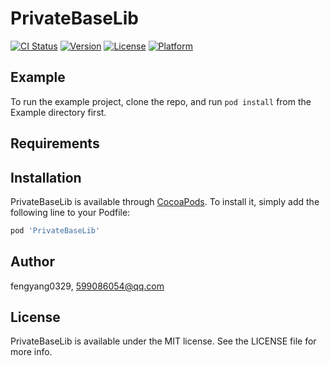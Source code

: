 # PrivateBaseLib

[![CI Status](https://img.shields.io/travis/fengyang0329/PrivateBaseLib.svg?style=flat)](https://travis-ci.org/fengyang0329/PrivateBaseLib)
[![Version](https://img.shields.io/cocoapods/v/PrivateBaseLib.svg?style=flat)](https://cocoapods.org/pods/PrivateBaseLib)
[![License](https://img.shields.io/cocoapods/l/PrivateBaseLib.svg?style=flat)](https://cocoapods.org/pods/PrivateBaseLib)
[![Platform](https://img.shields.io/cocoapods/p/PrivateBaseLib.svg?style=flat)](https://cocoapods.org/pods/PrivateBaseLib)

## Example

To run the example project, clone the repo, and run `pod install` from the Example directory first.

## Requirements

## Installation

PrivateBaseLib is available through [CocoaPods](https://cocoapods.org). To install
it, simply add the following line to your Podfile:

```ruby
pod 'PrivateBaseLib'
```

## Author

fengyang0329, 599086054@qq.com

## License

PrivateBaseLib is available under the MIT license. See the LICENSE file for more info.
